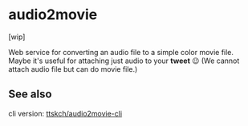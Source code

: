 # audio2movie

[wip]

Web service for converting an audio file to a simple color movie file.  
Maybe it's useful for attaching just audio to your **tweet** :wink: (We cannot attach audio file but can do movie file.)

## See also

cli version: [ttskch/audio2movie-cli](https://github.com/ttskch/audio2movie-cli)
